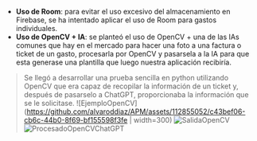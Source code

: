 * **Uso de Room**: para evitar el uso excesivo del almacenamiento en Firebase, se ha intentado aplicar el uso de Room para gastos individuales.
* **Uso de OpenCV + IA**: se planteó el uso de OpenCV + una de las IAs comunes que hay en el mercado para hacer una foto a una factura o ticket de un gasto, procesarla por OpenCV y pasarsela a la IA para que esta generase una plantilla que luego nuestra aplicación recibiría.
> Se llegó a desarrollar una prueba sencilla en python utilizando OpenCV que era capaz de recopilar la información de un ticket y, después de pasarselo a ChatGPT, proporcionaba la información que se le solicitase.
![EjemploOpenCV](https://github.com/alvaroddiaz/APM/assets/112855052/c43bef06-cb6c-44b0-8f69-bf155598f3fe | width=300)
![SalidaOpenCV](https://github.com/alvaroddiaz/APM/assets/112855052/5b491fe9-fee8-4653-9ed8-9680eb4fd386)
![ProcesadoOpenCVChatGPT](https://github.com/alvaroddiaz/APM/assets/112855052/98fd6c3d-be71-4e0d-945e-1532e8c3bb14)



